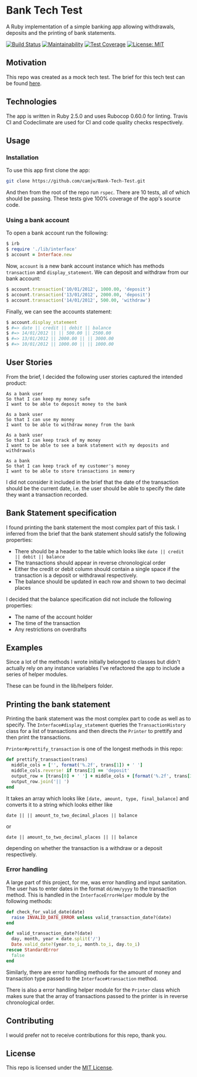 # Bank Tech Test
A Ruby implementation of a simple banking app allowing withdrawals, deposits and the printing of bank statements.

[![Build Status](https://travis-ci.com/camjw/Bank-Tech-Test.svg?branch=master)](https://travis-ci.com/camjw/Bank-Tech-Test)
[![Maintainability](https://api.codeclimate.com/v1/badges/4ce38758cc63ae42e104/maintainability)](https://codeclimate.com/github/camjw/Bank-Tech-Test/maintainability)
[![Test Coverage](https://api.codeclimate.com/v1/badges/4ce38758cc63ae42e104/test_coverage)](https://codeclimate.com/github/camjw/Bank-Tech-Test/test_coverage)
[![License: MIT](https://img.shields.io/badge/License-MIT-yellow.svg)](https://opensource.org/licenses/MIT)

## Motivation
This repo was created as a mock tech test. The brief for this tech test can be found [here](https://github.com/makersacademy/course/blob/master/individual_challenges/bank_tech_test.md).

## Technologies

The app is written in Ruby 2.5.0 and uses Rubocop 0.60.0 for linting. Travis CI and Codeclimate are used for CI and code quality checks respectively.

## Usage

### Installation
To use this app first clone the app:
```sh
git clone https://github.com/camjw/Bank-Tech-Test.git
```
And then from the root of the repo run `rspec`. There are 10 tests, all of which should be passing. These tests give 100% coverage of the app's source code.

### Using a bank account

To open a bank account run the following:
```ruby
$ irb
$ require './lib/interface'
$ account = Interface.new
```
Now, `account` is a new bank account instance which has methods `transaction` and `display_statement`. We can deposit and withdraw from our bank account:

```ruby
$ account.transaction('10/01/2012', 1000.00, 'deposit')
$ account.transaction('13/01/2012', 2000.00, 'deposit')
$ account.transaction('14/01/2012', 500.00, 'withdraw')
```
Finally, we can see the accounts statement:

```ruby
$ account.display_statement
$ #=> date || credit || debit || balance
$ #=> 14/01/2012 || || 500.00 || 2500.00
$ #=> 13/01/2012 || 2000.00 || || 3000.00
$ #=> 10/01/2012 || 1000.00 || || 1000.00
```


## User Stories

From the brief, I decided the following user stories captured the intended product:

```
As a bank user
So that I can keep my money safe
I want to be able to deposit money to the bank

As a bank user
So that I can use my money
I want to be able to withdraw money from the bank

As a bank user
So that I can keep track of my money
I want to be able to see a bank statement with my deposits and withdrawals

As a bank
So that I can keep track of my customer's money
I want to be able to store transactions in memory
```

I did not consider it included in the brief that the date of the transaction should be the current date, i.e. the user should be able to specify the date they want a transaction recorded.

## Bank Statement specification

I found printing the bank statement the most complex part of this task. I inferred from the brief that the bank statement should satisfy the following properties:
- There should be a header to the table which looks like `date || credit || debit || balance`
- The transactions should appear in reverse chronological order
- Either the credit or debit column should contain a single space if the transaction is a deposit or withdrawal respectively.
- The balance should be updated in each row and shown to two decimal places

I decided that the balance specification did not include the following properties:
 - The name of the account holder
 - The time of the transaction
 - Any restrictions on overdrafts

## Examples

Since a lot of the methods I wrote initially belonged to classes but didn't actually rely on any instance variables I've refactored the app to include a series of helper modules.

These can be found in the lib/helpers folder.

## Printing the bank statement
Printing the bank statement was the most complex part to code as well as to specify. The `Interface#display_statement` queries the `TransactionHistory` class for a list of transactions and then directs the `Printer` to prettify and then print the transactions.

`Printer#prettify_transaction` is one of the longest methods in this repo:

```ruby
def prettify_transaction(trans)
  middle_cols = ['', format('%.2f', trans[1]) + ' ']
  middle_cols.reverse! if trans[2] == 'deposit'
  output_row = [trans[0] + ' '] + middle_cols + [format('%.2f', trans[3])]
  output_row.join('|| ')
end
```

It takes an array which looks like `[date, amount, type, final_balance]` and converts it to a string which looks either like
```
date || || amount_to_two_decimal_places || balance
```
or
```
date || amount_to_two_decimal_places || || balance
```
depending on whether the transaction is a withdraw or a deposit respectively.
### Error handling

A large part of this project, for me, was error handling and input sanitation. The user has to enter dates in the format `dd/mm/yyyy` to the transaction method. This is handled in the `InterfaceErrorHelper` module by the following methods:

```ruby
def check_for_valid_date(date)
  raise INVALID_DATE_ERROR unless valid_transaction_date?(date)
end

def valid_transaction_date?(date)
  day, month, year = date.split('/')
  Date.valid_date?(year.to_i, month.to_i, day.to_i)
rescue StandardError
  false
end
```

Similarly, there are error handling methods for the amount of money and transaction type passed to the `Interface#transaction` method.

There is also a error handling helper module for the `Printer` class which makes sure that the array of transactions passed to the printer is in reverse chronological order.
## Contributing
I would prefer not to receive contributions for this repo, thank you.

## License
This repo is licensed under the [MIT License](https://opensource.org/licenses/MIT).
